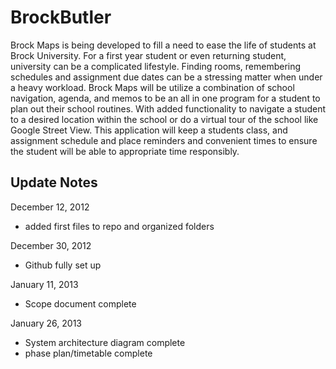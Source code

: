 BrockButler
===========

Brock Maps is being developed to fill a need to ease the life of students at Brock University. 
For a first year student or even returning student, university can be a complicated lifestyle. 
Finding rooms, remembering schedules and assignment due dates can be a stressing matter when 
under a heavy workload. Brock Maps will be utilize a combination of school navigation, agenda, 
and memos to be an all in one program for a student to plan out their school routines. With 
added functionality to navigate a student to a desired location within the school or do a 
virtual tour of the school like Google Street View. This application will keep a students 
class, and assignment schedule and place reminders and convenient times to ensure the student 
will be able to appropriate time responsibly.

Update Notes
------------

December 12, 2012

- added first files to repo and organized folders

December 30, 2012
- Github fully set up

January 11, 2013
- Scope document complete

January 26, 2013
- System architecture diagram complete
- phase plan/timetable complete


